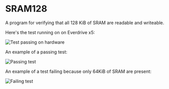 # SRAM128

A program for verifying that all 128 KiB of SRAM are readable and writeable.

Here's the test running on on Everdrive x5:

![Test passing on hardware](https://user-images.githubusercontent.com/15271137/180015240-7e706bad-9492-4437-ab1c-fef515aa1358.jpg)

An example of a passing test:

![Passing test](https://user-images.githubusercontent.com/15271137/180015447-9d7cf536-55f4-4a7b-9d79-87e31b84c56e.png)

An example of a test failing because only 64KiB of SRAM are present:

![Failing test](https://user-images.githubusercontent.com/15271137/180015672-c46efa53-9e3f-4798-8d22-2564ad01ef89.png)

